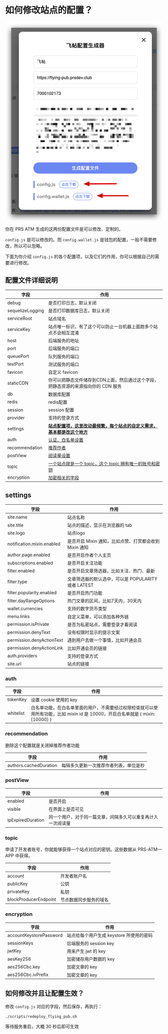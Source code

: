 # 如何修改站点的配置？
![](./images/download-config.png)

你在 PRS ATM 生成的这两份配置文件是可以修改、定制的。

`config.js` 是可以修改的。而 `config.wallet.js` 是钱包的配置，一般不需要修改，所以可以忽略。

下面为你介绍 `config.js` 的各个配置项，以及它们的作用，你可以根据自己的需要进行修改。

## 配置文件详细说明

|字段|作用|
|-------------|-------------|
|debug|是否打印日志，默认关闭|
|sequelizeLogging|是否打印数据库日志，默认关闭|
|serviceRoot|站点域名|
|serviceKey|站点唯一标识，有了这个可以防止一台机器上面跑多个站点不会相互混淆|
|host|后端服务的地址|
|port|后端服务的端口|
|queuePort|队列服务的端口|
|testPort|测试服务的端口|
|favicon|自定义 favicon|
|staticCDN|你可以把静态文件储存到CDN上面，然后通过这个字段，把静态资源的来源指向你的 CDN 服务|
|db|数据库配置|
|redis|redis配置|
|session|session 配置|
|provider|支持的登录方式|
|settings|**[站点配置项，这里改动最频繁，每个站点的自定义需求，基本都是改这个地方](#settings)**|
|auth|[认证、白名单设置](#auth)|
|recommendation|[推荐作者](#recommendation)|
|postView|[阅读量设置](#postView)|
|topic|[一个站点就是一个 topic，这个 topic 拥有唯一的账号和密钥](#topic)|
|encryption|[加密相关的字段](#encryption)|

## settings
|字段|作用|
|-------------|-------------|
|site.name|站点名称|
|site.title|站点的描述，显示在浏览器的 tab|
|site.logo|站点logo|
|notification.mixin.enabled|是否开启 Mixin 通知，比如点赞、打赏都会收到 Mixin 通知|
|author.page.enabled|是否开启作者个人主页|
|subscriptions.enabled|是否开启关注功能|
|filter.enabled|是否开启文章筛选器，比如关注、热门、最新|
|filter.type|文章筛选器的默认选中，可以是 POPULARITY 或者 LATEST|
|filter.popularity.enabled|是否开启热门功能|
|filter.dayRangeOptions|热门文章的区间，比如7天内，30天内|
|wallet.currencies|支持的数字货币类型|
|menu.links|自定义菜单，可以添加各种外链|
|permission.isPrivate|是否为私密站点，需要登录才看阅读|
|permission.denyText|没有权限时显示的提示文案|
|permission.denyActionText|遇到用户去做一个事情，比如开通会员|
|permission.denyActionLink|比如开通会员的链接|
|auth.providers|支持的登录方式|
|site.url|站点的链接|

### auth
|字段|作用|
|-------------|-------------|
|tokenKey|设置 cookie 使用的 key|
|whitelist|白名单功能，在白名单里面的用户，不需要经过权限检查就可以使用所有功能，比如 mixin id 是 10000，开启白名单就是 { mixin: [10000] }|

### recommendation
删除这个配置就是关闭掉推荐作者功能

|字段|作用|
|-------------|-------------|
|authors.cachedDuration|每隔多久更新一次推荐作者列表，单位是秒|

### postView
|字段|作用|
|-------------|-------------|
|enabled|是否开启|
|visible|在界面上是否可见|
|ipExpiredDuration|同一个用户，对于同一篇文章，间隔多久可以重复再计入一次阅读量|

### topic
申请了开发者账号，你就能够获得一个站点对应的密钥。这些数据从 PRS-ATM—APP 中获得。

|字段|作用|
|-------------|-------------|
|account|开发者账户名|
|publicKey|公钥|
|privateKey|私钥|
|blockProducerEndpoint|节点数据同步服务的域名|

### encryption
|字段|作用|
|-------------|-------------|
|accountKeystorePassword|站点给每个用户生成 keystore 所使用的密码|
|sessionKeys|后端服务的 session key|
|jwtKey|用来产生 jwt 的 key|
|aesKey256|加密储存用户数据的 key|
|aes256Cbc.key|加密文章的 key|
|aes256Cbc.ivPrefix|加密文章的 key|

## 如何修改并且让配置生效？
修改 `config.js` 对应的字段，然后保存，再执行：

```
./scripts/redeploy_flying_pub.sh
```

等待服务重启，大概 30 秒后即可生效
